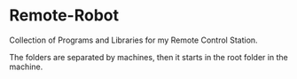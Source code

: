 # Remote-Robot
Collection of Programs and Libraries for my Remote Control Station.

The folders are separated by machines, then it starts in the root folder in the machine.

